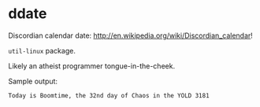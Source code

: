 # ddate

Discordian calendar date: <http://en.wikipedia.org/wiki/Discordian_calendar>!

`util-linux` package.

Likely an atheist programmer tongue-in-the-cheek.

Sample output:

    Today is Boomtime, the 32nd day of Chaos in the YOLD 3181
